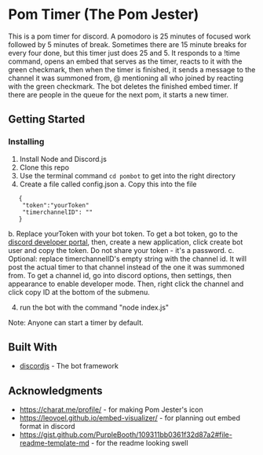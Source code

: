 # Pom Timer (The Pom Jester)

This is a pom timer for discord. A pomodoro is 25 minutes of focused work followed by 5 minutes of break. Sometimes there are 15 minute breaks for every four done, but this timer just does 25 and 5. It responds to a !time command, opens an embed that serves as the timer, reacts to it with the green checkmark, then when the timer is finished, it sends a message to the channel it was summoned from, @ mentioning all who joined by reacting with the green checkmark. The bot deletes the finished embed timer. If there are people in the queue for the next pom, it starts a new timer.

## Getting Started

### Installing

1. Install Node and Discord.js
2. Clone this repo
3. Use the terminal command ```cd pombot``` to get into the right directory
3. Create a file called config.json
  a. Copy this into the file
```
   {
    "token":"yourToken"
    "timerchannelID": ""
   }
```
   b. Replace yourToken with your bot token. To get a bot token, go to the [discord developer portal](https://discordapp.com/developers/applications), then, create a new application, click create bot user and copy the token. Do not share your token - it's a password.
   c. Optional: replace timerchannelID's empty string with the channel id. It will post the actual timer to that channel instead of the one it was summoned from. To get a channel id, go into discord options, then settings, then appearance to enable developer mode. Then, right click the channel and click copy ID at the bottom of the submenu.

4. run the bot with the command "node index.js"

Note: Anyone can start a timer by default.

## Built With

* [discordjs](https://discord.js.org/#/) - The bot framework

## Acknowledgments

* https://charat.me/profile/ - for making Pom Jester's icon
* https://leovoel.github.io/embed-visualizer/ - for planning out embed format in discord
* https://gist.github.com/PurpleBooth/109311bb0361f32d87a2#file-readme-template-md - for the readme looking swell
